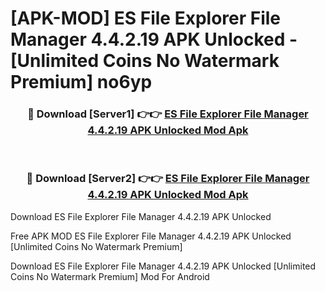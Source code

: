 # [APK-MOD] ES File Explorer File Manager 4.4.2.19 APK Unlocked - [Unlimited Coins No Watermark Premium] no6yp



<div align="center">
<h3>🔴 Download [Server1] 👉👉 <a href="https://momento.my/?title=ES_File_Explorer_File_Manager_4.4.2.19_APK_Unlocked">ES File Explorer File Manager 4.4.2.19 APK Unlocked Mod Apk</a></h3><br>

<h3>🔴 Download [Server2] 👉👉 <a href="https://momento.my/?title=ES_File_Explorer_File_Manager_4.4.2.19_APK_Unlocked">ES File Explorer File Manager 4.4.2.19 APK Unlocked Mod Apk</a></h3>
</div>



Download ES File Explorer File Manager 4.4.2.19 APK Unlocked 

Free APK MOD ES File Explorer File Manager 4.4.2.19 APK Unlocked [Unlimited Coins No Watermark Premium]

Download ES File Explorer File Manager 4.4.2.19 APK Unlocked [Unlimited Coins No Watermark Premium] Mod For Android

